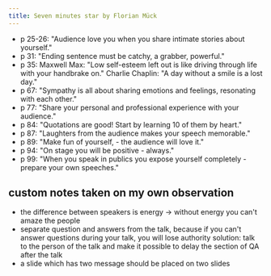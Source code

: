 ```yaml
---
title: Seven minutes star by Florian Mück
---
```


- p 25-26: "Audience love you when you share intimate stories about yourself."
- p 31: "Ending sentence must be catchy, a grabber, powerful."
- p 35: Maxwell Max: "Low self-esteem left out is like driving through life with your handbrake on." Charlie Chaplin: "A
  day without a smile is a lost day."
- p 67: "Sympathy is all about sharing emotions and feelings, resonating with each other."
- p 77: "Share your personal and professional experience with your audience."
- p 84: "Quotations are good! Start by learning 10 of them by heart."
- p 87: "Laughters from the audience makes your speech memorable."
- p 89: "Make fun of yourself, - the audience will love it."
- p 94: "On stage you will be positive - always."
- p 99: "When you speak in publics you expose yourself completely - prepare your own speeches."


## custom notes taken on my own observation

- the difference between speakers is energy -> without energy you can't amaze the people
- separate question and answers from the talk, because if you can't answer questions during your talk, you will lose
  authority solution: talk to the person of the talk and make it possible to delay the section of QA after the talk
- a slide which has two message should be placed on two slides

